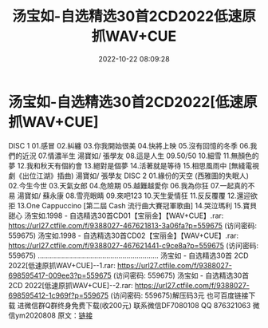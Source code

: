 ﻿---
title: 汤宝如-自选精选30首2CD2022低速原抓WAV+CUE
date: 2022-10-22 08:09:28
categories: 新碟专辑、稀有等精品
tags: 华语中文
---
# 汤宝如-自选精选30首2CD2022[低速原抓WAV+CUE]

DISC 1
01.感冒
02.糾纏
03.你我開始很美
04.快將上映
05.沒有回憶的冬季
06.我們的近況
07.情濃半生 湯寶如/ 張學友
08.這是人生
09.50/50
10.細雪
11.無顏色的夢
12.我和秋天有個約會
13.絕對是個夢
14.活著就是等待
15.相思風雨中 [無綫電視劇《出位江湖》插曲) 湯寶如/ 張學友
DISC 2
01.緣份的天空 (西雅圖的失眠人)
02.今生今世
03.天氣女郎
04.危險期
05.越難越愛你
06.我為你狂
07.一起真的不易 湯寶如/ 蘇永康
08.雪亮眼睛
09.來吧123
10.天生愛情狂
11.反反覆覆
12.還迎欲拒
13.One Cappuccino [第二屆 Cash 流行曲大賽冠軍歌曲]
14.哭泣瑪利
15.寶貝甜心
汤宝如.1998 - 自选精选30首CD01【宝丽金】【WAV+CUE】.rar:
https://url27.ctfile.com/f/9388027-467621813-3a06fa?p=559675
(访问密码: 559675)
汤宝如.1998 - 自选精选30首CD02【宝丽金】【WAV+CUE】.rar: https://url27.ctfile.com/f/9388027-467621441-c9ce8a?p=559675
(访问密码: 559675)
............................................................
汤宝如 - 自选精选30首 2CD 2022[低速原抓WAV+CUE]--1.rar: https://url27.ctfile.com/f/9388027-698595417-009ee3?p=559675
(访问密码: 559675)
汤宝如 - 自选精选30首 2CD 2022[低速原抓WAV+CUE]--2.rar: https://url27.ctfile.com/f/9388027-698595412-1c969f?p=559675
(访问密码: 559675)解压码3元
也可百度链接下载
进微信群Q群终身免费下载(收200元)
联系微信DF7080108 QQ 876321063
微信ym2020808
原文：[链接](https://blog.sina.com.cn/s/blog_1647c7e7601030zz7.html)